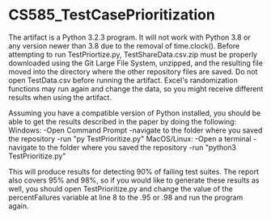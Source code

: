 # CS585_TestCasePrioritization

The artifact is a Python 3.2.3 program. It will not work with Python 3.8 or any version newer than 3.8 due to the removal of time.clock().
Before attempting to run TestPriortize.py, TestShareData.csv.zip must be properly downloaded using the Git Large File System, unzipped, and the resulting file moved into the directory where the other repository files are saved.
Do not open TestData.csv before running the artifact. Excel's randomization functions may run again and change the data, so you might receive different results when using the artifact.

Assuming you have a compatible version of Python installed, you should be able to get the results described in the paper by doing the following:
  Windows:
    -Open Command Prompt
    -navigate to the folder where you saved the repository
    -run "py TestPrioritize.py"
  MacOS/Linux:
    -Open a terminal
    -navigate to the folder where you saved the repository
    -run "python3 TestPrioritize.py"
  
This will produce results for detecting 90% of failing test suites. The report also covers 95% and 98%, so if you would like to generate these results as well, you should open TestPrioritize.py and change the value of the percentFailures variable at line 8 to the .95 or .98 and run the program again.

